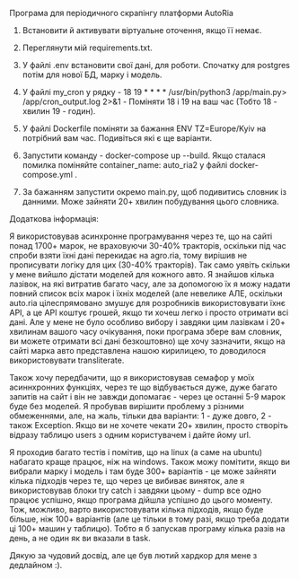 Програма для періодичного скрапінгу платформи AutoRia

1) Встановити й активувати віртуальне оточення, якщо її немає.

2) Переглянути мій requirements.txt.

3) У файлі .env встановити свої дані, для роботи. Спочатку для postgres потім для нової БД, марку і модель.

4) У файлі my_cron у рядку - 18 19 * * * * /usr/bin/python3 /app/main.py> /app/cron_output.log 2>&1 - Поміняти 18 і 19 на ваш час (Тобто 18 - хвилин 19 - годин).

5) У файлі Dockerfile поміняти за бажання ENV TZ=Europe/Kyiv на потрібний вам час. Подивіться які є ще варіанти.

6) Запустити команду - docker-compose up --build.  Якщо сталася помилка поміняйте container_name: auto_ria2 у файлі docker-compose.yml .

7) За бажанням запустити окремо main.py, щоб подивитись словник із данними. Може зайняти 20+ хвилин побудування цього словника.

Додаткова інформація:

Я використовував асинхронне програмування через те, що на сайті понад 1700+ марок, не враховуючи 30-40% тракторів, оскільки під час спроби взяти їхні дані перекидає на agro.ria, 
тому вирішив не прописувати логіку для цих (30-40% тракторів). Так само уявіть скільки у мене вийшло дістати моделей для кожного авто. Я знайшов кілька лазівок, на які витратив багато часу, 
але за допомогою їх я можу надати повний список всіх марок і їхніх моделей (але невелике АЛЕ, оскільки auto.ria цілеспрямовано змушує для розробників використовувати їхнє API, а це API коштує грошей, 
якщо ти хочеш легко і просто отримати всі дані. Але у мене не було особливо вибору і завдяки цим лазівкам і 20+ хвилинам вашого часу очікування, поки програма збере вам словник, ви можете отримати всі дані 
безкоштовно) ще хочу зазначити, якщо на сайті марка авто представлена нашою кирилицею, то доводилося використовувати transliterate.

Також хочу передбачити, що я використовував семафор у моїх асиннхронних функціях, через те що відбувається дуже, дуже багато запитів на сайт і він не завжди допомагає - через це останні 5-9 марок буде без моделей. 
Я пробував вирішити проблему з різними обмеженнями, але, на жаль, тільки два варіанти: 1 - дуже довго, 2 - також Exception.
Якщо ви не хочете чекати 20+ хвилин, просто створіть відразу таблицю users з одним користувачем і дайте йому url.

Я проходив багато тестів і помітив, що на linux (а саме на ubuntu) набагато краще працює, ніж на windows. Також можу помітити, якщо ви вибрали марку і модель і там буде 300+ варіантів - 
це може зайняти кілька підходів через те, що через це вибиває виняток, але я використовував блоки try catch і завдяки цьому - dump все одно працює успішно, якщо програма дійшла успішно до цього моменту. 
Тож, можливо, варто використовувати кілька підходів, якщо буде більше, ніж 100+ варіантів (але це тільки в тому разі, якщо треба додати ці 100+ машин у таблицю).
Тобто я б запускав програму кілька разів на день, а не один як ви вказали в task.

Дякую за чудовий досвід, але це був лютий хардкор для мене з дедлайном :).
